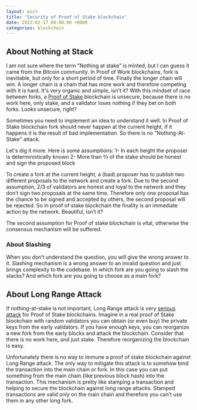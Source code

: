 ```yaml
---
layout: post
title: "Security of Proof of Stake blockchain"
date: 2022-02-17 00:00:00 +0000
categories: blockchain
---
```


## About Nothing at Stack

I am not sure where the term "Nothing at stake" is minted, but I can guess it came from the Bitcoin community.
In Proof of Work blockchains, fork is inevitable, but only for a short period of time. Finally the longer chain will win.
A longer chain is a chain that has more work and therefore competing with it is hard. It's very organic and simple, isn't it?
With this mindset of race between forks, a [Proof of Stake](https://bitcointalk.org/index.php?topic=27787.0) blockchain is unsecure, because there is no work here, only stake, and a validator loses nothing if they bet on both forks. Looks unsecure, right?

Sometimes you need to implement an idea to understand it well. In Proof of Stake blockchain fork should never happen at the current height, if it happens it is the result of bad implementation. So there is no "Nothing-At-Stake" attack.

Let's dig it more. Here is some assumptions:
1- In each height the proposer is deterministically known
2- More than ⅔ of the stake should be honest and sign the proposed block

To create a fork at the current height, a (bad) proposer has to publish two different proposals to the network and create a fork.
Due to the second assumption, 2/3 of validators are honest and loyal to the network and they don’t sign two proposals at the same time. Therefore only one proposal has the chance to be signed and accepted by others, the second proposal will be rejected. So in proof of stake blockchain the finality is an immediate action by the network. Beautiful, isn’t it?

The second assumption for Proof of stake blockchain is vital, otherwise the consensus mechanism will be suffered.

### About Slashing

When you don’t understand the question, you will give the wrong answer to it. Slashing mechanism is a wrong answer to an invalid question and just brings complexity to the codebase. In which fork are you going to slash the stacks? And which fork are you going to choose as a main fork?

## About Long Range Attack

If nothing-at-stake is not important, Long Range attack is very [serious attack](https://bitcointalk.org/index.php?topic=1382241.0) for Proof of Stake blockchains. Imagine in a real proof of Stake blockchain with random validators you can obtain (or even buy) the private keys from the early validators. If you have enough keys, you can reorganize a new fork from the early blocks and attack the blockchain. Consider that there is no work here, and just stake. Therefore reorganizing the blockchain is easy.

Unfortunately there is no way to immune a proof of stake blockchain against Long Range attack. The only way to mitigate this attack is to somehow bind the transaction into the main chain or fork. In this case you can put something from the main chain (like previous block hash) into the transaction. This mechanism is pretty like stamping a transaction and helping to secure the blockchain against long range attacks. Stamped transactions are valid only on the main chain and therefore you can’t use them in any other long fork.
